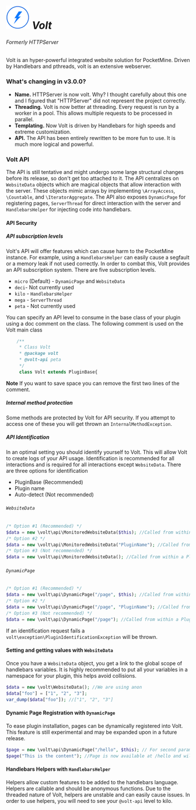 ![Volt Icon](/resources/smallicon.png) ***Volt***
====
###### Formerly HTTPServer

Volt is an hyper-powerful integrated website solution for PocketMine. Driven by Handlebars and pthreads, volt is an extensive webserver.

### What's changing in v3.0.0?
* **Name.** HTTPServer is now volt. Why? I thought carefully about this one and I figured that "HTTPServer" did not represent the project correctly.
* **Threading.** Volt is now better at threading. Every request is run by a worker in a pool. This allows multiple requests to be processed in parallel. 
* **Templating.** Now Volt is driven by Handlebars for high speeds and extreme customization.
* **API.** The API has been entirely rewritten to be more fun to use. It is much more logical and powerful.

### Volt API
The API is still tentative and might undergo some large structural changes before its release, so don't get too attached to it. The API centralizes on `WebsiteData` objects which are magical objects that allow interaction with the server. These objects mimic arrays by implementing `\ArrayAccess`, `\Countable`, and `\IteratorAggregate`. The API also exposes `DynamicPage` for registering pages, `ServerThread` for direct interaction with the server and `HandlebarsHelper` for injecting code into handlebars.

#### API Security 
##### API subscription levels
Volt's API will offer features which can cause harm to the PocketMine instance. For example, using a `HandlebarsHelper` can easily cause a segfault or a memory leak if not used correctly. In order to combat this, Volt provides an API subscription system. There are five subscription levels. 
* `micro` (Default) - `DynamicPage` and `WebsiteData`
* `deci`- Not currently used
* `kilo` - `HandlebarsHelper`
* `mega` - `ServerThread`
* `peta` - Not currently used

You can specify an API level to consume in the base class of your plugin using a doc comment on the class. The following comment is used on the Volt main class
```php
    /**
     * Class Volt
     * @package volt
     * @volt-api peta
     */
     class Volt extends PluginBase{
```
**Note** If you want to save space you can remove the first two lines of the comment.

##### Internal method protection
Some methods are protected by Volt for API security. If you attempt to access one of these you will get thrown an `InternalMethodException`.

##### API Identification
In an optimal setting you should identify yourself to Volt. This will allow Volt to create logs of your API usage. Identification is recommended for all interactions and is required for all interactions except `WebsiteData`. There are three options for identification
* PluginBase (Recommended)
* Plugin name
* Auto-detect (Not recommended)

###### `WebsiteData`
```php
/* Option #1 (Recommended) */
$data = new \volt\api\MonitoredWebsiteData($this); //Called from within a PluginBase
/* Option #2 */
$data = new \volt\api\MonitoredWebsiteData("PluginName"); //Called from anywhere
/* Option #3 (Not recommended) */
$data = new \volt\api\MonitoredWebsiteData(); //Called from within a PluginBase, and requires class name to equal plugin name
```
###### `DynamicPage`
```php
/* Option #1 (Recommended) */
$data = new \volt\api\DynamicPage("/page", $this); //Called from within a PluginBase
/* Option #2 */
$data = new \volt\api\DynamicPage("/page", "PluginName"); //Called from anywhere
/* Option #3 (Not recommended) */
$data = new \volt\api\DynamicPage("/page"); //Called from within a PluginBase, and requires class name to equal plugin name
```

If an identification request fails a `volt\exception\PluginIdentificationException` will be thrown.

#### Setting and getting values with `WebsiteData`
Once you have a `WebsiteData` object, you get a link to the global scope of handlebars variables. It is highly recommended to put all your variables in a namespace for your plugin, this helps avoid collisions.
```php
$data = new \volt\WebsiteData(); //We are using anon
$data["foo"] = ["1", "2", "3"];
var_dump($data["foo"]); //["1", "2", "3"]
```

#### Dynamic Page Registration with `DynamicPage`
To ease plugin installation, pages can be dynamically registered into Volt. This feature is still experimental and may be expanded upon in a future release.
```php
$page = new \volt\api\DynamicPage("/hello", $this); // For second param see identified. 
$page("This is the content"); //Page is now available at /hello and will display "This is the content"
```

#### Handlebars Helpers with `HandlebarsHelper`
Helpers allow custom features to be added to the handlebars language. Helpers are callable and should be anonymous functions. Due to the threaded nature of Volt, helpers are unstable and can easily cause issues. In order to use helpers, you will need to see your `@volt-api` level to kilo.